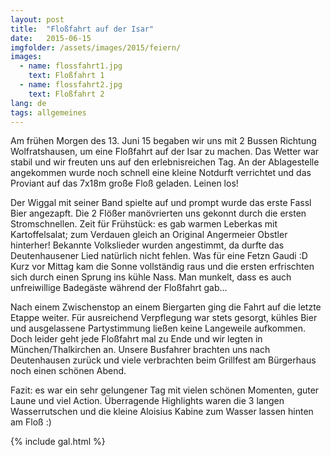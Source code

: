 ```yaml
---
layout: post
title:  "Floßfahrt auf der Isar"
date:   2015-06-15
imgfolder: /assets/images/2015/feiern/
images:
  - name: flossfahrt1.jpg
    text: Floßfahrt 1
  - name: flossfahrt2.jpg
    text: Floßfahrt 2
lang: de
tags: allgemeines
---
```


Am frühen Morgen des 13. Juni 15 begaben wir uns mit 2 Bussen Richtung Wolfratshausen, um eine Floßfahrt auf der Isar zu machen. Das Wetter war stabil und wir freuten uns auf den erlebnisreichen Tag. An der Ablagestelle angekommen wurde noch schnell eine kleine Notdurft verrichtet und das Proviant auf das 7x18m große Floß geladen. Leinen los!

Der Wiggal mit seiner Band spielte auf und prompt wurde das erste Fassl Bier angezapft. Die 2 Flößer manövrierten uns gekonnt durch die ersten Stromschnellen. Zeit für Frühstück: es gab warmen Leberkas mit Kartoffelsalat; zum Verdauen gleich an Original Angermeier Obstler hinterher! Bekannte Volkslieder wurden angestimmt, da durfte das Deutenhausener Lied natürlich nicht fehlen. Was für eine Fetzn Gaudi :D Kurz vor Mittag kam die Sonne vollständig raus und die ersten erfrischten sich durch einen Sprung ins kühle Nass. Man munkelt, dass es auch unfreiwillige Badegäste während der Floßfahrt gab...

Nach einem Zwischenstop an einem Biergarten ging die Fahrt auf die letzte Etappe weiter. Für ausreichend Verpflegung war stets gesorgt, kühles Bier und ausgelassene Partystimmung ließen keine Langeweile aufkommen. Doch leider geht jede Floßfahrt mal zu Ende und wir legten in München/Thalkirchen an. Unsere Busfahrer brachten uns nach Deutenhausen zurück und viele verbrachten beim Grillfest am Bürgerhaus noch einen schönen Abend.

Fazit: es war ein sehr gelungener Tag mit vielen schönen Momenten, guter Laune und viel Action. Überragende Highlights waren die 3 langen Wasserrutschen und die kleine Aloisius Kabine zum Wasser lassen hinten am Floß :)

{% include gal.html %}

